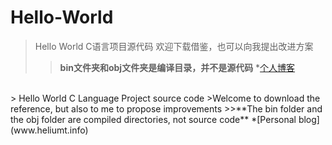 # Hello-World
> Hello World C语言项目源代码
> 欢迎下载借鉴，也可以向我提出改进方案
>> **bin文件夹和obj文件夹是编译目录，并不是源代码**
*[个人博客](www.heliumt.info)
</br>
> Hello World C Language Project source code
>Welcome to download the reference, but also to me to propose improvements
>>**The bin folder and the obj folder are compiled directories, not source code**
*[Personal blog](www.heliumt.info)
